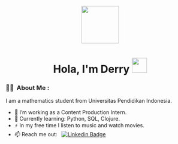 <p align="center"><img src="https://media.giphy.com/media/M9gbBd9nbDrOTu1Mqx/giphy.gif" width="100"/></p>
<p align="center">
  
<h1 align="center"> Hola, I'm Derry <img src="https://media.giphy.com/media/hvRJCLFzcasrR4ia7z/giphy.gif" width="40"> </h1> 

### :man_technologist: &nbsp;About Me :

I am a mathematics student from Universitas Pendidikan Indonesia.

- 🔭 I’m working as a Content Production Intern.
- 🌱 Currently learning: Python, SQL, Clojure.
- ⚡ In my free time I listen to music and watch movies.
- 📫 Reach me out: &nbsp; [![Linkedin Badge](https://img.shields.io/badge/-Derry-blue?style=flat&logo=Linkedin&logoColor=white)]([https://www.linkedin.com/in/derryrivel/])

